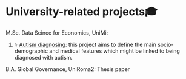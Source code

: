 # University-related projects🎓

M.Sc. Data Scince for Economics, UniMi:

1. ⚕️ [Autism diagnosing](https://github.com/arina19-2000/unimi/tree/main/Autism%20diagnosing): this project aims to define the main socio-demographic and medical features which might be linked to being diagnosed with autism.

B.A. Global Governance, UniRoma2:
Thesis paper

